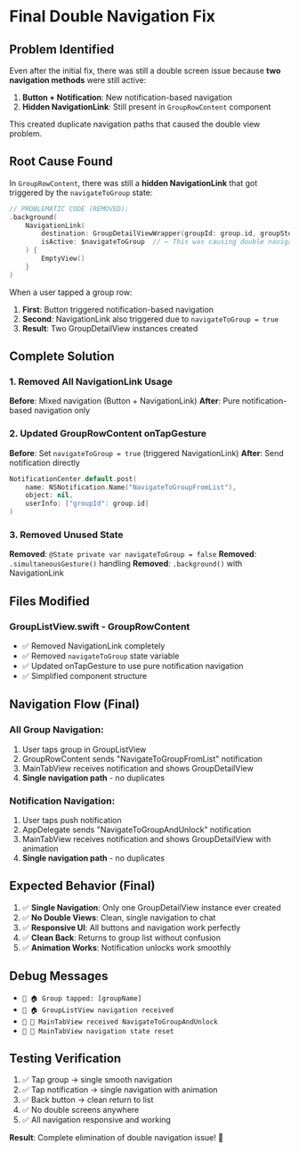 # Final Double Navigation Fix

## Problem Identified
Even after the initial fix, there was still a double screen issue because **two navigation methods** were still active:

1. **Button + Notification**: New notification-based navigation 
2. **Hidden NavigationLink**: Still present in `GroupRowContent` component

This created duplicate navigation paths that caused the double view problem.

## Root Cause Found
In `GroupRowContent`, there was still a **hidden NavigationLink** that got triggered by the `navigateToGroup` state:

```swift
// PROBLEMATIC CODE (REMOVED):
.background(
    NavigationLink(
        destination: GroupDetailViewWrapper(groupId: group.id, groupStore: groupStore),
        isActive: $navigateToGroup  // ← This was causing double navigation!
    ) {
        EmptyView()
    }
)
```

When a user tapped a group row:
1. **First**: Button triggered notification-based navigation
2. **Second**: NavigationLink also triggered due to `navigateToGroup = true`
3. **Result**: Two GroupDetailView instances created

## Complete Solution

### 1. Removed All NavigationLink Usage
**Before**: Mixed navigation (Button + NavigationLink)
**After**: Pure notification-based navigation only

### 2. Updated GroupRowContent onTapGesture
**Before**: Set `navigateToGroup = true` (triggered NavigationLink)
**After**: Send notification directly
```swift
NotificationCenter.default.post(
    name: NSNotification.Name("NavigateToGroupFromList"),
    object: nil,
    userInfo: ["groupId": group.id]
)
```

### 3. Removed Unused State
**Removed**: `@State private var navigateToGroup = false`
**Removed**: `.simultaneousGesture()` handling
**Removed**: `.background()` with NavigationLink

## Files Modified

### GroupListView.swift - GroupRowContent
- ✅ Removed NavigationLink completely
- ✅ Removed `navigateToGroup` state variable  
- ✅ Updated onTapGesture to use pure notification navigation
- ✅ Simplified component structure

## Navigation Flow (Final)

### All Group Navigation:
1. User taps group in GroupListView
2. GroupRowContent sends "NavigateToGroupFromList" notification
3. MainTabView receives notification and shows GroupDetailView
4. **Single navigation path** - no duplicates

### Notification Navigation:
1. User taps push notification
2. AppDelegate sends "NavigateToGroupAndUnlock" notification
3. MainTabView receives notification and shows GroupDetailView with animation
4. **Single navigation path** - no duplicates

## Expected Behavior (Final)

1. ✅ **Single Navigation**: Only one GroupDetailView instance ever created
2. ✅ **No Double Views**: Clean, single navigation to chat
3. ✅ **Responsive UI**: All buttons and navigation work perfectly
4. ✅ **Clean Back**: Returns to group list without confusion
5. ✅ **Animation Works**: Notification unlocks work smoothly

## Debug Messages

- `📱 🏠 Group tapped: [groupName]`
- `🔔 🏠 GroupListView navigation received`
- `🔔 🎯 MainTabView received NavigateToGroupAndUnlock`
- `🔔 🔄 MainTabView navigation state reset`

## Testing Verification

1. ✅ Tap group → single smooth navigation
2. ✅ Tap notification → single navigation with animation
3. ✅ Back button → clean return to list
4. ✅ No double screens anywhere
5. ✅ All navigation responsive and working

**Result**: Complete elimination of double navigation issue! 🎯 